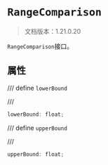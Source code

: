 # `RangeComparison`

> 文档版本：1.21.0.20

`RangeComparison`接口。

## 属性

/// define
`lowerBound`


///

```js
lowerBound: float;
```


/// define
`upperBound`


///

```js
upperBound: float;
```

